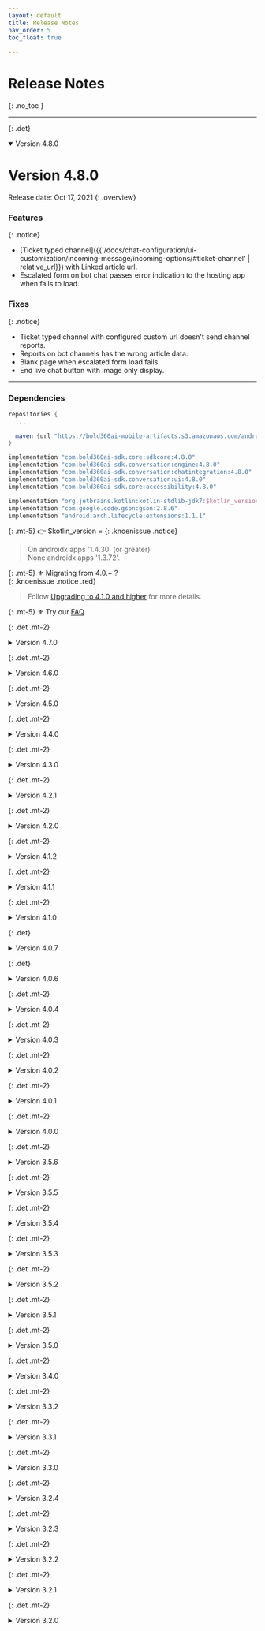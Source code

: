 ```yaml
---
layout: default
title: Release Notes
nav_order: 5
toc_float: true
  
---
```


# Release Notes
{: .no_toc }

---


{: .det}
<details open markdown="block">

<summary> Version 4.8.0 </summary>

# Version 4.8.0
Release date: Oct 17, 2021
{: .overview}

### Features
{: .notice}
- [Ticket typed channel]({{'/docs/chat-configuration/ui-customization/incoming-message/incoming-options/#ticket-channel' | relative_url}}) with Linked article url.
- Escalated form on bot chat passes error indication to the hosting app when fails to load. 

### Fixes
{: .notice}
- Ticket typed channel with configured custom url doesn't send channel reports.
- Reports on bot channels has the wrong article data.
- Blank page when escalated form load fails.
- End live chat button with image only display.


---

### Dependencies 

```gradle
repositories {
  ...

  maven {url "https://bold360ai-mobile-artifacts.s3.amazonaws.com/android/release/"}
}

implementation "com.bold360ai-sdk.core:sdkcore:4.8.0"
implementation "com.bold360ai-sdk.conversation:engine:4.8.0"
implementation "com.bold360ai-sdk.conversation:chatintegration:4.8.0"
implementation "com.bold360ai-sdk.conversation:ui:4.8.0"
implementation "com.bold360ai-sdk.core:accessibility:4.8.0"

implementation "org.jetbrains.kotlin:kotlin-stdlib-jdk7:$kotlin_version"
implementation "com.google.code.gson:gson:2.8.6"
implementation "android.arch.lifecycle:extensions:1.1.1"
```
{: .mt-5}
👉 $kotlin_version = 
{: .knoenissue .notice}
> On androidx apps '1.4.30' (or greater)   
> None androidx apps '1.3.72'.

{: .mt-5}
⚜️ Migrating from 4.0.+ ?  
{: .knoenissue .notice .red}  
> Follow [Upgrading to 4.1.0 and higher](../faq/migrating-to-410) for more details.   

{: .mt-5}
⚜️ Try our [FAQ](../faq/).


</details>


{: .det .mt-2}
<details close markdown="block">

<summary> Version 4.7.0 </summary>

# Version 4.7.0
Release date: Sep 12, 2021
{: .overview}

### Features
{: .notice}
- Custom font support addition to [article page configurations](https://genesys.github.io/bold360-mobile-docs-android/docs/chat-configuration/ui-customization/incoming-message/readmore-article/#-how-to-configure-font-style-to-article-body)
  {: .mb-2}

### Fixes
{: .notice}
- Memory usage optimisations, and leaks prevention.

### Deprecated
{: .knownissue}
- `ArticleUIConfig.BodyUIConfig.setFont(fontSize: Int?, fontColor: Int?, fontFamily: String = "", typefaceStyle: Int = Typeface.NORMAL)` was deprecated and replaced by: `ArticleUIConfig.BodyUIConfig.setFont(fontFamily: String = "", fontSize: Int? = null, fontColor: Int? = null, typefaceStyle: Int = Typeface.NORMAL)`.

### Breaking Changes
{: .breaking}
- `ArticleFragment.STYLE_TO_HANDLE_TABLES` is no longer available, use `ArticleUIConfig.TableCssStyle` instead.
- `Context.getTypeface` now receives a `filePath`, which should indicate the path to the font file under `assets` directory.
previously path was forced to be under `assets/fonts`.   
Usage: `context.getTypeface("fonts/great_vibes.otf")` 

---

### Dependencies 

```gradle
repositories {
  maven {url "https://bold360ai-mobile-artifacts.s3.amazonaws.com/android/release/"}
}

implementation "com.bold360ai-sdk.core:sdkcore:4.7.0"
implementation "com.bold360ai-sdk.conversation:engine:4.7.0"
implementation "com.bold360ai-sdk.conversation:chatintegration:4.7.0"
implementation "com.bold360ai-sdk.conversation:ui:4.7.0"
implementation "com.bold360ai-sdk.core:accessibility:4.7.0"

implementation "org.jetbrains.kotlin:kotlin-stdlib-jdk7:$kotlin_version"
implementation "com.google.code.gson:gson:2.8.6"
implementation "android.arch.lifecycle:extensions:1.1.1"
```
{: .mt-5}
👉 $kotlin_version = 
{: .knoenissue .notice}
> On androidx apps '1.4.30' (or greater)   
> None androidx apps '1.3.72'.

{: .mt-5}
⚜️ Migrating from 4.0.+ ?  
{: .knoenissue .notice .red}  
> Follow [Upgrading to 4.1.0 and higher](../faq/migrating-to-410) for more details.   

{: .mt-5}
⚜️ Try our [FAQ](../faq/).


</details>


{: .det .mt-2}
<details close markdown="block">

<summary> Version 4.6.0 </summary>

# Version 4.6.0
Release date: Aug 04, 2021
{: .overview}

### Features
{: .notice}

- Article Page configurations
  {: .mb-2}
  - Adding close button and article body padding setting.

### Fixes
{: .notice}
- Context conditioned channels were not displayed.
- Upload element link on live chat was not clickable.
- Article page title on none article long content displayed the wrong title.

### Changes
{: .knownissue}
- ArticleUIConfig.verticalMargin was deprecated. ArticleUIConfig.contentPadding should be used instead.

---

### Dependencies 

```gradle
repositories {
  maven {url "https://bold360ai-mobile-artifacts.s3.amazonaws.com/android/release/"}
}

implementation "com.bold360ai-sdk.core:sdkcore:4.6.0"
implementation "com.bold360ai-sdk.conversation:engine:4.6.0"
implementation "com.bold360ai-sdk.conversation:chatintegration:4.6.0"
implementation "com.bold360ai-sdk.conversation:ui:4.6.0"
implementation "com.bold360ai-sdk.core:accessibility:4.6.0"

implementation "org.jetbrains.kotlin:kotlin-stdlib-jdk7:$kotlin_version"
implementation "com.google.code.gson:gson:2.8.6"
implementation "android.arch.lifecycle:extensions:1.1.1"
```
{: .mt-5}
👉 $kotlin_version = 
{: .knoenissue .notice}
> On androidx apps '1.4.30' (or greater)   
> None androidx apps '1.3.72'.

{: .mt-5}
👉 androidx users ONLY:  
{: .knoenissue .notice} 
> Make sure the constraintlayout version is at least of version 2.0.4.   
  If needed add the following import:
```gradle
implementation 'androidx.constraintlayout:constraintlayout:2.0.4'
```

{: .mt-5}
⚜️ Migrating from 4.0.+ ?  
{: .knoenissue .notice .red}  
> Follow [Upgrading to 4.1.0 and higher](../faq/migrating-to-410) for more details.   


</details>

{: .det .mt-2}
<details close markdown="block">

<summary> Version 4.5.0 </summary>

# Version 4.5.0
Release date: Jul 07, 2021
{: .overview}

### Features
{: .notice}

- [Chat elements interception]({{'/docs/chat-configuration/tracking-events/events-and-notifications/#intercepting-chat-elements-since-450' | relative_url}}):   
Hosting Apps can now listen to every element that is about to be injected to the chat by the SDK and can intercept that injection. Intercepting an element also **rejects** the entire functionality that may have followed the element injection.
By listening on this event method, hosting apps can also activate any accessibility service API they need to.

- [Accessibility support]({{'/docs/faq/accessibility' | relative_url}}):
  {: .mb-2}
  - Clickable url links on messages.
  - [Url links announcements]({{'/docs/faq/chat-links#listening-to-url-links-selection' |relative_url }}), available for app implementation. 
{: .mb-4}

- Article Page configurations
  {: .mb-2}
  - Font style configurations addition.



### Breaking Changes
{: .breaking}
- **RoundedImageView** library is no longer accessible via the SDK.
Hosting apps that needs this library, should import it on app side.
```gradle 
implementation "com.makeramen:roundedimageview:2.3.0"
```
- `Article` class import change:   
Use `import com.nanorep.convesationui.structure.elements.Article`   
Instead of `import com.nanorep.convesationui.views.autocomplete.Article`


### Changes
{: .knownissue}
- **Relevant only in case the hosting app has a ChatHandler implementation:**   
Changes on `ChatElementHandler.injectElement(statement: ChatStatement)` and `ChatElementHandler.injectElement(element: ChatElement)`. nullable second parameter was added on both and their return value is of type `ChatElement?` to indicate if injection was done. 


---

### Dependencies 

```gradle
repositories {
  maven {url "https://bold360ai-mobile-artifacts.s3.amazonaws.com/android/release/"}
}

implementation "com.bold360ai-sdk.core:sdkcore:4.5.0"
implementation "com.bold360ai-sdk.conversation:engine:4.5.0"
implementation "com.bold360ai-sdk.conversation:chatintegration:4.5.0"
implementation "com.bold360ai-sdk.conversation:ui:4.5.0"
implementation "com.bold360ai-sdk.core:accessibility:4.5.0"

implementation "org.jetbrains.kotlin:kotlin-stdlib-jdk7:$kotlin_version"
implementation "com.google.code.gson:gson:2.8.6"
implementation "android.arch.lifecycle:extensions:1.1.1"
```
{: .mt-5}
👉 $kotlin_version = 
{: .knoenissue .notice}
> On androidx apps '1.4.30' (or greater)   
> None androidx apps '1.3.72'.

{: .mt-5}
👉 androidx users ONLY:  
{: .knoenissue .notice} 
> Make sure the constraintlayout version is at least of version 2.0.4.   
  If needed add the following import:
```gradle
implementation 'androidx.constraintlayout:constraintlayout:2.0.4'
```

{: .mt-5}
⚜️ Migrating from 4.0.+ ?  
{: .knoenissue .notice .red}  
> Follow [Upgrading to 4.1.0 and higher](../faq/migrating-to-410) for more details.   

</details>

{: .det .mt-2}
<details close markdown="block">

<summary> Version 4.4.0 </summary>

# Version 4.4.0
Release date: Jun 02, 2021
{: .overview}

### Features
{: .notice}
- [Accessibility support]({{'/docs/faq/accessibility' | relative_url}}):
  - Agent `Typing indication` - accessibility read of configured text when tapped. 
  - Unlabeled button - accessibility announcment and focus lose handling, on chat screen.
  - Unlabeled button - accessibility announcment handling on chat forms.
  - Chat messages tap - tapped message is read by accessibility service.
  - Adding support on live chatbar
  - Adding partial support on readmore indication and article fragment. 
  - Adding support on Instant feedback UI.
  - Adding partial support on email transcript form.
  - Adding support on chat scroll button
{: .mb-4}

- Article Page configurations
  - Adding UI configuration properties to enable changing the article font style and colors.

---

### Dependencies 

```gradle
repositories {
  maven {url "https://bold360ai-mobile-artifacts.s3.amazonaws.com/android/release/"}
}

implementation "com.bold360ai-sdk.core:sdkcore:4.4.0"
implementation "com.bold360ai-sdk.conversation:engine:4.4.0"
implementation "com.bold360ai-sdk.conversation:chatintegration:4.4.0"
implementation "com.bold360ai-sdk.conversation:ui:4.4.0"
implementation "com.bold360ai-sdk.core:accessibility:4.4.0"

implementation "org.jetbrains.kotlin:kotlin-stdlib-jdk7:$kotlin_version"
implementation "com.google.code.gson:gson:2.8.6"
implementation "android.arch.lifecycle:extensions:1.1.1"
```
{: .mt-5}
👉 $kotlin_version = 
{: .knoenissue .notice}
> On androidx apps '1.4.30' (or greater)   
> None androidx apps '1.3.72'.

{: .mt-5}
👉 androidx users ONLY:  
{: .knoenissue .notice} 
> Make sure the constraintlayout version is at least of version 2.0.4.   
  If needed add the following import:
```gradle
implementation 'androidx.constraintlayout:constraintlayout:2.0.4'
```

{: .mt-5}
⚜️ Migrating from 4.0.+ ?  
{: .knoenissue .notice .red}  
> Follow [Upgrading to 4.1.0 and higher](../faq/migrating-to-410) for more details.   

</details>

{: .det .mt-2}
<details close markdown="block">

<summary> Version 4.3.0 </summary>

# Version 4.3.0
Release date: May 12, 2021
{: .overview}

### Features
{: .notice}
- Close button addion to the full screen article display
- Request timeout can be configured via `ConversationSettings.requestTimeout(TIMEOUT_ML)`

### Fixes 
{: .notice}
- On full screen article display, the title appears **as configured** on the KB.
- Embeded video on full article display is visible and active.

### Changes
{: .notice}
- SDK migration from Kotlin synthetics to Jetpack view binding 


### Breaking Changes
{: .breaking}
- Standalone Autocomplete: the result data of `getArticle` activation after suggestion selection, changed to `Article`.  

---

### Dependencies 

```gradle
repositories {
  maven {url "https://bold360ai-mobile-artifacts.s3.amazonaws.com/android/release/"}
}

implementation "com.bold360ai-sdk.core:sdkcore:4.3.0"
implementation "com.bold360ai-sdk.conversation:engine:4.3.0"
implementation "com.bold360ai-sdk.conversation:chatintegration:4.3.0"
implementation "com.bold360ai-sdk.conversation:ui:4.3.0"
implementation "com.bold360ai-sdk.core:accessibility:4.3.0"

implementation "org.jetbrains.kotlin:kotlin-stdlib-jdk7:$kotlin_version"
implementation "com.google.code.gson:gson:2.8.6"
implementation "android.arch.lifecycle:extensions:1.1.1"
```
{: .mt-5}
👉 $kotlin_version = 
{: .knoenissue .notice}
> On androidx apps '1.4.30' (or greater)   
> None androidx apps '1.3.72'.

{: .mt-5}
👉 androidx users ONLY:  
{: .knoenissue .notice} 
> Make sure the constraintlayout version is at least of version 2.0.4.   
  If needed add the following import:
```gradle
implementation 'androidx.constraintlayout:constraintlayout:2.0.4'
```

{: .mt-5}
⚜️ Migrating from 4.0.+ ?  
{: .knoenissue .notice .red}  
> Follow [Upgrading to 4.1.0 and higher](../faq/migrating-to-410) for more details.   

</details>

{: .det .mt-2}
<details close markdown="block">

<summary> Version 4.2.1 </summary>

# Version 4.2.1
Release date: April 07, 2021
{: .overview}


### Fixes 
- Fixed crash on autocomplete suggestions, with malformed response.

---

### Dependencies 

```gradle
repositories {
  maven { url 'https://dl.bintray.com/bold360ai-sdk/core/'}
  maven { url 'https://dl.bintray.com/bold360ai-sdk/conversation/'}
}

implementation "com.bold360ai-sdk.core:sdkcore:4.2.1"
implementation "com.bold360ai-sdk.conversation:engine:4.2.1"
implementation "com.bold360ai-sdk.conversation:chatintegration:4.2.1"
implementation "com.bold360ai-sdk.conversation:ui:4.2.1"
implementation "com.bold360ai-sdk.core:accessibility:4.2.1"

implementation "org.jetbrains.kotlin:kotlin-stdlib-jdk7:$kotlin_version"
implementation "com.google.code.gson:gson:2.8.6"
implementation "android.arch.lifecycle:extensions:1.1.1"
```

{: .mt-5}
👉 $kotlin_version = 
{: .knoenissue .notice}
> On androidx apps '1.4.30' (or greater)   
> None androidx apps '1.3.72'.

{: .mt-5}
👉 androidx users ONLY:  
{: .knoenissue .notice} 
> Make sure the constraintlayout version is at least of version 2.0.4.   
  If needed add the following import:
```gradle
implementation 'androidx.constraintlayout:constraintlayout:2.0.4'
```

{: .mt-5}
⚜️ Migrating from 4.0.+ ?  
{: .knoenissue .notice .red}  
> Follow [Upgrading to 4.1.0 and higher](../faq/migrating-to-410) for more details.   

</details>

{: .det .mt-2}
<details close markdown="block">

<summary> Version 4.2.0 </summary>

# Version 4.2.0
Release date: February 03, 2021
{: .overview}

### Features
- #### Live chat Auto Messages support
  Configured auto messages support on live chats. 
  Configured auto messages will be displayed to users while they are waiting for agent acceptance.

- #### Language change on live chats prechat form
  Supports dynamic chat language changes while the pre-chat form is displayed.

- #### Live chat transcript delivery initiation by user
  User can request delivery of chat transcript and provide an email address during chat.

- #### Live chat cancelation support while user waits in queue
  Add a chat cancellation option on the queue position UI component.

- #### Clickable images support on chatbot Carousel response.
 
--- 

Android 11 compatability: 
{: .knownissue}
- #### _Voice support_
Starting with Android 11, the App need to define the services and installed apps it uses. Voice support is among those services. `Voice` support in chat will be available by the SDK, once the following configurations will be implemented by the hosting App.    
<a href="{{site.baseurl}}/docs/faq/android-11-voice">Voice support on Android 11</a>

---

Breaking changes and Deprecations:
{: .breaking}   

  - ##### _FormResults_
    Thr `data` property returns a `submitMsg`, if available, instead of `formType`, which now has a separate property. 

  - ##### _UploadsModels renamed to ResultsModels_
    Effects apps written in java.

  - #### _Deprecation of voice recognition silent timeout configuration_ 
    Starting from version 4.4.0, we will not enable the configuration of the silence timeout period for voice recognition support, in order to refrain from unexpected behavior when using this feature.   
    This refers to the VoiceSettings property: `com.nanorep.nanoengine.model.configuration.VoiceSettings.endSpeechSilenceTimeout`   
    Therefore, from Android Harmony SDK 4.4.0, the default value provided by Android will be used.   
    <span style="font-size:13px"> For more information refer to: <a href="https://developer.android.com/reference/android/speech/RecognizerIntent#EXTRA_SPEECH_INPUT_COMPLETE_SILENCE_LENGTH_MILLIS">RecognizerIntent</a></span>

---

### Fixes 
- Fixed customized statusbar malformed icons and text display.
- Addition of Content description to the Send button for accessibility support.

---

### Dependencies 

```gradle
repositories {
  maven { url 'https://dl.bintray.com/bold360ai-sdk/core/'}
  maven { url 'https://dl.bintray.com/bold360ai-sdk/conversation/'}
}

implementation "com.bold360ai-sdk.core:sdkcore:4.2.0"
implementation "com.bold360ai-sdk.conversation:engine:4.2.0"
implementation "com.bold360ai-sdk.conversation:chatintegration:4.2.0"
implementation "com.bold360ai-sdk.conversation:ui:4.2.0"
implementation "com.bold360ai-sdk.core:accessibility:4.2.0"

implementation "org.jetbrains.kotlin:kotlin-stdlib-jdk7:1.3.72"
implementation "com.google.code.gson:gson:2.8.6"
implementation "android.arch.lifecycle:extensions:1.1.1"
```

{: .mt-5}
⚜️ Migrating from 4.0.+ ?  
{: .knoenissue .notice .red}  
> Follow [Upgrading to 4.1.0 and higher](../faq/migrating-to-410) for more details.   

</details>

{: .det .mt-2}
<details close markdown="block">

<summary> Version 4.1.2 </summary>

# Version 4.1.2
Release date: November 05, 2020
{: .overview}

### Fixes 
- Removing value display from live chat forms, selection fields.

---

```gradle
implementation "com.bold360ai-sdk.core:sdkcore:4.1.1"
implementation "com.bold360ai-sdk.conversation:engine:4.1.1"
implementation "com.bold360ai-sdk.conversation:chatintegration:4.1.1"
implementation "com.bold360ai-sdk.conversation:ui:4.1.2"
implementation "com.bold360ai-sdk.core:accessibility:4.1.0"

implementation "org.jetbrains.kotlin:kotlin-stdlib-jdk7:1.3.72"
implementation "com.google.code.gson:gson:2.8.6"
implementation "android.arch.lifecycle:extensions:1.1.1"
```

{: .mt-5}
⚜️ Migrating from 4.0.+ ?  
{: .knoenissue .notice .red}  
> Follow [Upgrading to 4.1.0 and higher](../faq/migrating-to-410) for more details.   

</details>

{: .det .mt-2}
<details close markdown="block">

<summary> Version 4.1.1 </summary>

# Version 4.1.1
Release date: October 01, 2020
{: .overview}

### Features
- #### Validated live chat support
  The SDK now provides the way to pass a secured encrypted data string, using the BoldAccount, for creating a secured validated live chat with agent.

- #### Addition of chat form related resources
  In order to enable more flexibility of overriding the chat forms look, we've added the following:
  - The ability to override the padding size and the margin between, of the chat form fields. `R.dimen.form_field_padding` and `R.dimen.form_fields_gap`
  - A separate resource color for the rating views background, `R.color.form_rating_field_background`
  - A style resource for the form fields hint appearance, `@style/FormHintTextAppearance`

### Fixes 
- Disabling the chat input field, once all active chats were ended. User can't continue typing messages.
- Fix for chat form fields background override by resource.
- Fix for form fields hint color override by resource.

---

```gradle
implementation "com.bold360ai-sdk.core:sdkcore:4.1.1"
implementation "com.bold360ai-sdk.conversation:engine:4.1.1"
implementation "com.bold360ai-sdk.conversation:chatintegration:4.1.1"
implementation "com.bold360ai-sdk.conversation:ui:4.1.1"
implementation "com.bold360ai-sdk.core:accessibility:4.1.0"

implementation "org.jetbrains.kotlin:kotlin-stdlib-jdk7:1.3.72"
implementation "com.google.code.gson:gson:2.8.6"
implementation "android.arch.lifecycle:extensions:1.1.1"
```

{: .mt-5}
⚜️ Migrating from 4.0.+ ?  
{: .knoenissue .notice .red}  
> Follow [Upgrading to 4.1.0 and higher](../faq/migrating-to-410) for more details.   

</details>

{: .det .mt-2}
<details close markdown="block">

<summary> Version 4.1.0 </summary>

# Version 4.1.0
Release date: September 16, 2020
{: .overview}

### Features
- #### Chat elements
  - **Chat elements are uniquely identified by a String typed Id property**, instead of their timestamp. timestamp of chat elements is no longer unique.
  - StorableChatElement was updated accordingly and the method `getId()` was added.
  - ChatElementListener: Addition of onUpdate and onRemove methods.
  - All chat types are supports the Id property usage for identifying and adding messages to the chat. 
  - Chat elements structure was changed, so serialization and deserialization of elements was updated.    
  Backward support of old elements deserialization was integrated in order to prevent current stored chats from being lost. (As long as the `storageKey` will be provided on the storage fetched elements)
  - In case of previous stored chats, a migration tool is provided on this version, to convert old scheme elements to the new ones.   
    > Follow [migrating your chat](./How-to-migrate-to-4.1.0.md) for more details.
 
 - #### Input field
  Scrolling support addition enables content of more than 6 lines.

 ---

Breaking changes and Deprecations:
{: .breaking}   

  - ##### _ChatElement_
    - relocated to package: `com.nanorep.convesationui.structure.elements`**

  - ##### _StorableChatElement_
    - Interface is now located on package: **`com.nanorep.convesationui.structure.elements`**
    - getId() method was added. Returns a unique String identification of the element.
    - The deprecated method `getStorableContent():String` was removed

  - ##### _ChatElementListener_
    <u>Deprecated methods:</u>
    - `onRemove(timestampId: Long)` 
    - `onUpdate(timestampId: Long, item: StorableChatElement)`    

    <u>Replacement methods:</u>
    - `onRemove(id: String)` 
    - `onUpdate(id: String, item: StorableChatElement)`
    
  - ##### _AgentType_
    - Enum was deprecated.
    - Deprecated `agentType` property was removed from chat element classes.
    
  - ##### _ClearBoldChatSession.Builder_
    - Constructor doesn't receive a context as parameter. The context should be provided on `build` method.

---

### Fixes

- Connectivity receiver leak errors
- Fix of the crash that happened if malformed Bold API key was provided. Now it fails with an error.
- Fix of the crash that was experienced when rotating the device while a chat form was presented.
- Fix of crash when changing the device language, mid chat. 
- Fix of carousel readout crash.
- Chat forms: Replacing hard-coded color and dimension values with resources, to enable override and night mode configured replacements by the hosting App
- Fix of the issue that if the pre-chat form was canceled, due to activity finish state, the cancellation callback was not triggered, and the chat was not canceled properly.
- Fixed the issue that if multiple messages were sent in a fast time frame some messages were not visible in the chat, although they were stored in history and sent properly to the agent.

---

```gradle
implementation "com.bold360ai-sdk.core:sdkcore:4.1.0"
implementation "com.bold360ai-sdk.conversation:engine:4.1.0"
implementation "com.bold360ai-sdk.conversation:chatintegration:4.1.0"
implementation "com.bold360ai-sdk.conversation:ui:4.1.0"
implementation "com.bold360ai-sdk.core:accessibility:4.1.0"

implementation "org.jetbrains.kotlin:kotlin-stdlib-jdk7:1.3.72"
implementation "com.google.code.gson:gson:2.8.6"
implementation "android.arch.lifecycle:extensions:1.1.1"
```
</details>

{: .det}
<details close markdown="block">

<summary> Version 4.0.7 </summary>

# Version 4.0.7
Release date: Sep 1, 2021
{: .overview}

### Fixes 
{: .notice}
- Messages are being trancated.   
Only `ui` repo was changed on this version. be sure to take the fixed version.

implementation "com.bold360ai-sdk.conversation:ui:4.0.7"
{: .red}

---

```gradle
repositories {
  maven {url "https://bold360ai-mobile-artifacts.s3.amazonaws.com/android/release/"}
}

implementation "com.bold360ai-sdk.core:sdkcore:4.0.6"
implementation "com.bold360ai-sdk.conversation:engine:4.0.6"
implementation "com.bold360ai-sdk.conversation:chatintegration:4.0.6"
implementation "com.bold360ai-sdk.conversation:ui:4.0.7"
implementation "com.bold360ai-sdk.core:accessibility:4.0.6"

implementation "org.jetbrains.kotlin:kotlin-stdlib-jdk7:1.3.72"
implementation "com.google.code.gson:gson:2.8.6"
implementation "android.arch.lifecycle:extensions:1.1.1"
```

{: .mt-5}
👉 $kotlin_version = 
{: .knoenissue .notice}
> On androidx apps '1.4.30' (or greater)   
> None androidx apps '1.3.72'.

{: .mt-5}
👉 androidx users ONLY:  
{: .knoenissue .notice} 
> Make sure the constraintlayout version is at least of version 2.0.4.   
  If needed add the following import:
```gradle
implementation 'androidx.constraintlayout:constraintlayout:2.0.4'
```

</details>


{: .det}
<details close markdown="block">

<summary> Version 4.0.6 </summary>

# Version 4.0.6
Release date: Aug 11, 2021
{: .overview}

### Fixes 
{: .notice}
- Default request timeout changed to 30sec.

---

```gradle
repositories {
  maven {url "https://bold360ai-mobile-artifacts.s3.amazonaws.com/android/release/"}
}

implementation "com.bold360ai-sdk.core:sdkcore:4.0.6"
implementation "com.bold360ai-sdk.conversation:engine:4.0.6"
implementation "com.bold360ai-sdk.conversation:chatintegration:4.0.6"
implementation "com.bold360ai-sdk.conversation:ui:4.0.6"
implementation "com.bold360ai-sdk.core:accessibility:4.0.6"

implementation "org.jetbrains.kotlin:kotlin-stdlib-jdk7:1.3.72"
implementation "com.google.code.gson:gson:2.8.6"
implementation "android.arch.lifecycle:extensions:1.1.1"
```

{: .mt-5}
👉 $kotlin_version = 
{: .knoenissue .notice}
> On androidx apps '1.4.30' (or greater)   
> None androidx apps '1.3.72'.

{: .mt-5}
👉 androidx users ONLY:  
{: .knoenissue .notice} 
> Make sure the constraintlayout version is at least of version 2.0.4.   
  If needed add the following import:
```gradle
implementation 'androidx.constraintlayout:constraintlayout:2.0.4'
```

</details>


{: .det .mt-2}
<details close markdown="block">

<summary> Version 4.0.4 </summary>

# Version 4.0.4
Release date: October 01, 2020
{: .overview}

### Fixes
- Numerical strings with length longer than 3 digits are no longer being obfuscated by SDK.

---

```gradle
implementation "com.bold360ai-sdk.core:sdkcore:4.0.3"
implementation "com.bold360ai-sdk.conversation:engine:4.0.4"
implementation "com.bold360ai-sdk.conversation:chatintegration:4.0.1"
implementation "com.bold360ai-sdk.conversation:ui:4.0.3"
implementation "com.bold360ai-sdk.core:accessibility:4.0.1"

implementation "org.jetbrains.kotlin:kotlin-stdlib-jdk7:1.3.72"
implementation "com.google.code.gson:gson:2.8.6"
implementation "android.arch.lifecycle:extensions:1.1.1"
```
</details>

{: .det .mt-2}
<details close markdown="block">

<summary> Version 4.0.3 </summary>

# Version 4.0.3
Release date: August 19, 2020
{: .overview}

### Features
- Hands-free experience is now added to the voice-to-voice mode. When the option is turned on, the microphone is automatically enabled once the answer read out is done.

### Fixes
- Fixed an issue that caused reading out persistent options twice in voice-to-voice mode.
- When customizing the chat look and feel, multiple `SendUIConfig` instances were reachable from the `ChatUIProvider`. We simplified it to have a single one that is reachable under `ChatUIProvider.chatInputUIProvider.sendCmpUIProvider.uiConfig`.   

  > Usage of ‘ChatAutocompleteUIConfig.sendUIConfig’ was deprecated.
  
### ChatController API
- `ChatLoadedListener` can be provided also after ChatController creation, for following chat start/restore operations.

Known issue: 
{: .knownissue}
Ticket typed channel is not supported on devices with API level lower than 19  

---

```gradle
implementation "com.bold360ai-sdk.core:sdkcore:4.0.3"
implementation "com.bold360ai-sdk.conversation:engine:4.0.3"
implementation "com.bold360ai-sdk.conversation:chatintegration:4.0.1"
implementation "com.bold360ai-sdk.conversation:ui:4.0.3"
implementation "com.bold360ai-sdk.core:accessibility:4.0.1"

implementation "org.jetbrains.kotlin:kotlin-stdlib-jdk7:1.3.72"
implementation "com.google.code.gson:gson:2.8.6"
implementation "android.arch.lifecycle:extensions:1.1.1"
```
</details>

{: .det .mt-2}
<details close markdown="block">

<summary> Version 4.0.2 </summary>

# Version 4.0.2
Release date: August 02, 2020
{: .overview}

Fixed on this version:

- **Voice to voice:** response readout is activated on voice recorded requests only.

- **Full article display**: Displayed content and title matches opened article, also on postback responses.

- Prevent images and video images from being cut, on wide devices resolutions.

Deprecations:
{: .breaking}
- InputViewListener - typingStarted, typingEnded were replaced with inputStarted, inputEnded.
- ChatInputData - onSendInput was replaced with onSend


Known issue: 
{: .knownissue}
- Duplicate configuration options are available for Send component, but only one is currently effective, and should be used.   
  **`ChatUIProvider.chatInputUIProvider.uiConfig.sendUIConfig`**

---

```gradle
implementation "com.bold360ai-sdk.core:sdkcore:4.0.2"
implementation "com.bold360ai-sdk.conversation:engine:4.0.2"
implementation "com.bold360ai-sdk.conversation:chatintegration:4.0.1"
implementation "com.bold360ai-sdk.conversation:ui:4.0.2"
implementation "com.bold360ai-sdk.core:accessibility:4.0.1"

implementation "org.jetbrains.kotlin:kotlin-stdlib-jdk7:1.3.72"
implementation "com.google.code.gson:gson:2.8.6"
implementation "android.arch.lifecycle:extensions:1.1.1"
```
</details>

{: .det .mt-2}
<details close markdown="block">

<summary> Version 4.0.1 </summary>

# Version 4.0.1
Release date: July 19, 2020
{: .overview}

In this version:

### Bot related
- **UserId management** - The SDK generates a userId via BE API, on Bot chat creation,   if one was not provided by the embedding App.   
  In order to identify chats sessions as belong to the same user in the reporting, the same userId should be used. Newly generated userId is available to the embedding App, via `AccountInfoProvider.update` implementation. 

- **Multi answer design** - Bot responses which contains multiple answers of kind `inlineChoice`, are displayed as persistent options. Meaning the options are not disappears when one is selected.

Breaking Changes
{: .breaking}
- The Embedding App is responsible to **save the userId**, once created, and **provide it on `BotAccount.userId`** for successive chats creation of the same account. 


### Fixes
- Improve SDK allocated resources release.
- Fix active links on bot responses, while escalated live chat is in progress.

---

```gradle
implementation "com.bold360ai-sdk.core:sdkcore:4.0.1"
implementation "com.bold360ai-sdk.conversation:engine:4.0.1"
implementation "com.bold360ai-sdk.conversation:chatintegration:4.0.1"
implementation "com.bold360ai-sdk.conversation:ui:4.0.1"
implementation "com.bold360ai-sdk.core:accessibility:4.0.1"

implementation "org.jetbrains.kotlin:kotlin-stdlib-jdk7:1.3.72"
implementation "com.google.code.gson:gson:2.8.6"
implementation "android.arch.lifecycle:extensions:1.1.1"
```
</details>

{: .det .mt-2}
<details close markdown="block">

<summary> Version 4.0.0 </summary>

# Version 4.0.0
Release date: June 28, 2020
{: .overview}

In this version:

### Voice to voice
- An extension feature to the speech recognition, Text to speech, responses to recorded requests can be read to the user.
- Configurable TTS engine
- Embedding app can alternate the text before it is read to the user.
- Voice support level is configurable on ConversationSettings

### Messaging chat
> If you are interested of the Messaging capabilities of the Mobile SDK please reach out to your Customer Success Manager

### TLSv1.2 protocol support
- SDK supports TLSv1.2 secured connections on lower API level devices (< 21)

---

#### Improvements
- ChatController
  - ChatController can now be used to create multiple chats, no need to re-instantiate.
  - Chats end is generated by one of the chatting parties: user, live-agent, or by the embedding app. Chats are no longer being closed automatically.
  - New APIs and properties:</u>
    - `onChatInterruption` - notify the SDK when something was activated on the device that may interrupt the regular chat flow, like incoming/outgoing calls.   
    - `destruct` - The ChatController instance will clear all its resources and active chats.
    - `wasDestructed` - Indicates if ChatController was destructed and can no longer be used.
    - `terminateChat` - Ends **all** current open chats.
    - `endChat` - Ends only active open chat.
    - `startChat` - start a new chat with account, with the same ChatController instance.   
    - `restoreChat` - Continue open chat even if the chat UI was removed. Also can be used when the chat fragment is restored by the app, and to start new chats.
    - `HandoverHandler` - Handover handler can be set to the ChatController instance at any time.

#### Fixes
- Bot - articles parsing.
- Bot - Welcome message request doesn't increases the engagements and interactions counters.

---

Breaking changes and Deprecations
{: .breaking}

Breaking Changes 
{: .strong-sub-title}  
- <u>Handover</u> - Chat elements related events are not passed automatically to the `ChatElementListener` implementations. Best practice: extend the abstract HandoverHandler class and use its base class injection methods.
- SDK doesn't ends chats automatically anymore. Chat can be ended by user, live agent or the embedding App. ChatController destruction doesn't ends the chats, only releases their resources. [see ChatController new APIs](#improvements)
- ErrorCodes definition was relocated to package "com.integration.core.annotations"
- `DrawablePosition` was removed, since it was a duplicate of `CompoundDrawableLocation`

Deprecations
{: .strong-sub-title}
>All deprecations replacements and comments are available via javaDoc/KDOC (Android studio quick help)

- Configuring voice support on `ConversationSettings` and `ChatInpuData` replaced with VoiceSettings
- SessionInfo.update - overrides only properties with the same key (use override method for a complete replacement)
- Live session properties, such as, ChatId, Department, applicationId, replaced with the identical properties located on `com.integration.core.LiveSession` 
- Elements injection methods on ChatDelegate were deprecated. 
- `ChatInputData.textInputHint` replaced with `ChatInputData.inputHints`
- Constructor deprecation on ContentChatElement class hierarchy.
- `VisitorDataKeys` were deprecated and replaced with `SessionInfoKeys`
- `ChatbarCmpConfig` - _drawableLocation_  and _compoundDrawablesPadding_ were deprecated and replaced with _ChatbarCmpConfig.drawableConfig_, which include them both.

Known issues
{: .strong-sub-title}}
- Bot - Articles with iframe tag for **embedded videos**, should not contain empty properties, such as `allowfullscreen`. Every property should have a value set to it.

---

```gradle
implementation "com.bold360ai-sdk.core:sdkcore:4.0.0"
implementation "com.bold360ai-sdk.conversation:engine:4.0.0"
implementation "com.bold360ai-sdk.conversation:chatintegration:4.0.0"
implementation "com.bold360ai-sdk.conversation:ui:4.0.0"
implementation "com.bold360ai-sdk.core:accessibility:4.0.0"

implementation "org.jetbrains.kotlin:kotlin-stdlib-jdk7:1.3.72"
implementation "com.google.code.gson:gson:2.8.6"
implementation "android.arch.lifecycle:extensions:1.1.1"
```
</details>

{: .det .mt-2}
<details close markdown="block">

<summary> Version 3.5.6 </summary>

# Version 3.5.6
Release date: April 27, 2020
{: .overview}

In this version:

## Article full view Fixes
- Fix of the issue that the Article title was not presented in the full screen mode display of articles
- Fix of the issue that articles were truncated for the end users. If an html encoded character was present in an article, the text after the character was not presented.

### SDK imports

```gradle
implementation "com.bold360ai-sdk.core:sdkcore:3.5.5"
implementation "com.bold360ai-sdk.conversation:engine:3.5.6"
implementation "com.bold360ai-sdk.conversation:chatintegration:3.5.5"
implementation "com.bold360ai-sdk.conversation:ui:3.5.6"
implementation "com.bold360ai-sdk.core:accessibility:3.5.0"

implementation "org.jetbrains.kotlin:kotlin-stdlib-jdk7:1.3.61"
implementation "com.google.code.gson:gson:2.8.6"
implementation "android.arch.lifecycle:extensions:1.1.1"
```
</details>

{: .det .mt-2}
<details close markdown="block">

<summary> Version 3.5.5 </summary>

# Version 3.5.5
Release date: April 02, 2020
{: .overview}

In this version:

## General Fixes
- Fix of the issue that the placeholder, in the text input, changed when a chat was channeled to a live agent.


## Bold live chat Fixes

- Initial questions submitted through the pre-chat form, are visible to the end user, as the first, end user, sent message.
- Postchat form submission, returns with no errors.

---

```gradle
implementation "com.bold360ai-sdk.core:sdkcore:3.5.5"
implementation "com.bold360ai-sdk.conversation:engine:3.5.5"
implementation "com.bold360ai-sdk.conversation:chatintegration:3.5.5"
implementation "com.bold360ai-sdk.conversation:ui:3.5.5"
implementation "com.bold360ai-sdk.core:accessibility:3.5.0"

implementation "org.jetbrains.kotlin:kotlin-stdlib-jdk7:1.3.61"
implementation "com.google.code.gson:gson:2.8.6"
implementation "android.arch.lifecycle:extensions:1.1.1"
```
</details>

{: .det .mt-2}
<details close markdown="block">

<summary> Version 3.5.4 </summary>

# Version 3.5.4
Release date: March 11, 2020
{: .overview}

In this version:

## General Chat related
- Fix of the issue that HTML encoded special characters (like &nbsp;) are not displayed at all.
- User messages are sent as typed - Fix of the the issue that the <br/> tag was visible for the live agent when the end user added a line break in a message.
- Fix of the issue that if you had additional visual customization on system messages the message had double border


## Bot ai chat related

- Re-enabling the feedback gathering method that is presented with a small delay after showing the bot answer as a separate question from the bot.
- When presenting "High value + push chat" value messages, first the answer is presented than than automatic channeling is performed.
- Fix of the issue that article links did not open the linked article

---

```gradle
implementation "com.bold360ai-sdk.core:sdkcore:3.5.4"
implementation "com.bold360ai-sdk.conversation:engine:3.5.4"
implementation "com.bold360ai-sdk.conversation:chatintegration:3.5.3"
implementation "com.bold360ai-sdk.conversation:ui:3.5.4"
implementation "com.bold360ai-sdk.core:accessibility:3.5.0"

implementation "org.jetbrains.kotlin:kotlin-stdlib-jdk7:1.3.61"
implementation "com.google.code.gson:gson:2.8.6"
implementation "android.arch.lifecycle:extensions:1.1.1"
```
</details>

{: .det .mt-2}
<details close markdown="block">

<summary> Version 3.5.3 </summary>

# Version 3.5.3
Release date: February 03, 2019
{: .overview}

In this version:

## General Chat related
- Expose an interface to programmatically inject a user query in a conversational bot.
>Note: This feature was already available, docs have been updated

## Bot ai chat related
- Initialize Entities support

---

```gradle
implementation "com.bold360ai-sdk.core:sdkcore:3.5.2"
implementation "com.bold360ai-sdk.conversation:engine:3.5.3"
implementation "com.bold360ai-sdk.conversation:chatintegration:3.5.2"
implementation "com.bold360ai-sdk.conversation:ui:3.5.2"
implementation "com.bold360ai-sdk.core:accessibility:3.5.0"

implementation "org.jetbrains.kotlin:kotlin-stdlib-jdk7:1.3.60"
implementation "com.google.code.gson:gson:2.8.5"
implementation "android.arch.lifecycle:extensions:1.1.1"
```
</details>

{: .det .mt-2}
<details close markdown="block">

<summary> Version 3.5.2 </summary>
Release date: January 07, 2020
{: .overview}

# Version 3.5.2

In this version:

## Bold live chat related

- Support "High value + push chat" behavior:  
  Articles that are configured with "High value + push chat" option, are immediatelly escalate to the first `Chat` channel when recieved.

## Bot ai chat related

- Added analytics reports for `Voice` and `Autocomplete` user's interactions.

---

```gradle
implementation "com.bold360ai-sdk.core:sdkcore:3.5.2"
implementation "com.bold360ai-sdk.conversation:engine:3.5.2"
implementation "com.bold360ai-sdk.conversation:chatintegration:3.5.2"
implementation "com.bold360ai-sdk.conversation:ui:3.5.2"
implementation "com.bold360ai-sdk.core:accessibility:3.5.0"

implementation "org.jetbrains.kotlin:kotlin-stdlib-jdk7:1.3.60"
implementation "com.google.code.gson:gson:2.8.5"
implementation "android.arch.lifecycle:extensions:1.1.1"
```
</details>

{: .det .mt-2}
<details close markdown="block">

<summary> Version 3.5.1 </summary>

# Version 3.5.1
Release date: November 28, 2019
{: .overview}

In this version:

## Bold live chat related
- **Postchat form, SDKs implementation**
 
- **Fixes:**
  - Upload feature became disabled when upload icon configured as hidden.
    > Important: Upload image visibility configuration chage

## Bot ai chat related
- Channels icons as configured in bold360ai console
- Hint text for input field as configured in bold360ai console

---

Breaking Changes
{: .breaking}
- StatementScope.isLive is no longer a function, but a property.
- ErrorCodes relocated to package "com.integration.core.annotations"

---

```gradle
implementation "com.bold360ai-sdk.core:sdkcore:3.5.1"
implementation "com.bold360ai-sdk.core:accessibility:3.5.0"
implementation "com.bold360ai-sdk.conversation:engine:3.5.1"
implementation "com.bold360ai-sdk.conversation:chatintegration:3.5.1"
implementation "com.bold360ai-sdk.conversation:ui:3.5.1"

implementation "org.jetbrains.kotlin:kotlin-stdlib-jdk7:1.3.60"
implementation "com.google.code.gson:gson:2.8.5"
implementation "android.arch.lifecycle:extensions:1.1.1"
```
</details>

{: .det .mt-2}
<details close markdown="block">

<summary> Version 3.5.0 </summary>

# Version 3.5.0
Release date: October 24, 2019
{: .overview}

In this version:

- **SDK supports API 16+**   
 
  Known issue
  {: .knownissue}
  Ticket form is not loaded properly on devices with API < 19

- **Fixes:**
  - While on TalkBack mode, only items with action are described with "double tap to activate.." instruction.
  
  Known issue:
  {: .knownissue}
  While in `TalkBack` mode internal links are not being activated properly.
  
  - Improved Carousel items height calculation 

  - Improved parssing of span tag with style attribute

---

```gradle
implementation "com.bold360ai-sdk.core:sdkcore:3.5.0"
implementation "com.bold360ai-sdk.core:accessibility:3.5.0"
implementation "com.bold360ai-sdk.conversation:engine:3.5.0"
implementation "com.bold360ai-sdk.conversation:chatintegration:3.5.0"
implementation "com.bold360ai-sdk.conversation:ui:3.5.0"

implementation "org.jetbrains.kotlin:kotlin-stdlib-jdk7:1.3.50"
implementation "com.google.code.gson:gson:2.8.5"
implementation "android.arch.lifecycle:extensions:1.1.1"
```
</details>

{: .det .mt-2}
<details close markdown="block">

<summary> Version 3.4.0 </summary>

# Version 3.4.0
Release date: October 03, 2019
{: .overview}

In this version:

## General
- **Autocomplete support** -    
New input field component was introduced. This field supports autocomplete, which is currently available only on Bot chats.
  
- **AccountInfo improvements** -    

- **Improving chat restore support**

Breaking Changes and deprecations: 
{: .breaking}
- Input field configurations are now available via `ChatInputUIProvider`
- Account class hierarchy.
Account.info is now of type `SessionInfo`. (was ByteArray)   
Account details such as `chatId`, `visitorId`, `providerConfig`, etc are available via this object. 
- _Deprecated method `onAccountUpdate`_ in ChatEventListener   
  Account updates are received by AccountInfoProvider implementation.


## Bot related
- **Persistent options, incoming element UI customization**   
`PersistentOptionsUIProvider` supports customization of wrapping bubble element.

- **Fixes** - 
  - fixes related to feedback and readmore articles
  - fix for ticket typed channel activation
  - some UI fixes

Deprecations
{: .breaking}  
- _Deprecated - Conversation class_
BotAccount uses `SessionInfo` instead (id, holds the last conversationId)
-	_Deprecated method `updateAccountInfo`_ in `AccountInfoProvider`   
Use `update` method instead.
-	_Deprecated property `lastConversation`_ in BotAccount
Use `info` member instead


## Bold related
- **Department availability and Departments list**, requests support.   
Via `ChatAvailability` 

- **ChatId exposure** -    
chatId is available once a live chat is created and account is updated, via 
`BoldAccount.info` member.

- **Bot chat transcript to live agent** -    
Once a Bot chat is escalated to a live Bold chat, the bot chat content is passed to the live agent.

- **Fixes** - 
  - double event raising on upload press

Breaking changes and Deprecations
{: .breaking}
- _Live chatbar customization_
  - was ChatBarComponent.ChatBarViewProvider now ChatbarCmpAdapter
  - Configuration for End component is handled by `configEndCmp` (was `updateUI)
  - Configuration for agent details component is handled by `configAgentCmp` (was `updateUI)
  
- _Deprecated - VisitorInfo class_
BoldAccount uses `SessionInfo` instead (id, holds the visitorId)

---

```gradle
implementation "com.bold360ai-sdk.core:sdkcore:3.4.0"
implementation "com.bold360ai-sdk.core:accessibility:3.4.0"
implementation "com.bold360ai-sdk.conversation:engine:3.4.0"
implementation "com.bold360ai-sdk.conversation:chatintegration:3.4.0"
implementation "com.bold360ai-sdk.conversation:ui:3.4.0"

implementation "org.jetbrains.kotlin:kotlin-stdlib-jdk7:1.3.31"
implementation "com.google.code.gson:gson:2.8.5"
implementation "android.arch.lifecycle:extensions:1.1.1"
```
</details>

{: .det .mt-2}
<details close markdown="block">

<summary> Version 3.3.2 </summary>

# Version 3.3.2
Release date: September 08, 2019
{: .overview}

In this version:

## Bot Chat related
- Fixed an issue with ticket channel activation.
- Reopen `customize` method in `ChatUIProvider`.

### Bold Chat related
- Fixed an issue that caused the agent’s details to change in the chatbar as the customer was typing.

---

```gradle
implementation "com.bold360ai-sdk.core:sdkcore:3.3.1"
implementation "com.bold360ai-sdk.core:accessibility:3.3.1"
implementation "com.bold360ai-sdk.conversation:engine:3.3.2"
implementation "com.bold360ai-sdk.conversation:chatintegration:3.3.2"
implementation "com.bold360ai-sdk.conversation:ui:3.3.2"

implementation "org.jetbrains.kotlin:kotlin-stdlib-jdk7:1.3.31"
implementation "com.google.code.gson:gson:2.8.5"
implementation "android.arch.lifecycle:extensions:1.1.1"
```
</details>

{: .det .mt-2}
<details close markdown="block">

<summary> Version 3.3.1 </summary>

# Version 3.3.1
Release date: August 26, 2019
{: .overview}

In this version:

### Bot Chat related
- Fix for url channel activation.
- Fix for empty bubble content.

Known issue: 
{: .knownissue}
Ticket typed channels not working

---

```gradle
implementation "com.bold360ai-sdk.core:sdkcore:3.3.1"
implementation "com.bold360ai-sdk.conversation:engine:3.3.1"
implementation "com.bold360ai-sdk.conversation:chatintegration:3.3.1"
implementation "com.bold360ai-sdk.conversation:ui:3.3.1"
implementation "com.bold360ai-sdk.core:accessibility:3.3.1"

implementation "org.jetbrains.kotlin:kotlin-stdlib-jdk7:1.3.31"
implementation "com.google.code.gson:gson:2.8.5"
implementation "android.arch.lifecycle:extensions:1.1.1"
```
</details>

{: .det .mt-2}
<details close markdown="block">

<summary> Version 3.3.0 </summary>

# Version 3.3.0
Release date: August 08, 2019
{: .overview}

In this version:

### Bot Chat related
- Welcome message customization support by integrating app.
- Autocomplete standalone component

Breaking Changes
{: .breaking}
- BotAccount location: import com.nanorep.nanoengine.bot.BotAccount


### Bold Live Chat related:
- Live chatbar: Agent name and avatar display
- Chat availability check support.
- Live chat language customization by integrating app

### General:
- Chat element changes listening support    
(`import com.nanorep.convesationui.structure.history.ChatElementListener`)

Breaking Changes
{: .breaking}
- HistoryProvider was deprecated and should not be used. Use full implementation of ChatElementListener instead.

- ChatUIProvider.customize method became internal and is not accesible for now.
  Dynamic configurations will be supported in the future.

---

```gradle
implementation "com.bold360ai-sdk.core:sdkcore:3.3.0"
implementation "com.bold360ai-sdk.conversation:engine:3.3.0"
implementation "com.bold360ai-sdk.conversation:chatintegration:3.3.0"
implementation "com.bold360ai-sdk.conversation:ui:3.3.0"
implementation "com.bold360ai-sdk.core:accessibility:3.3.0"

implementation "org.jetbrains.kotlin:kotlin-stdlib-jdk7:1.3.31"
implementation "com.google.code.gson:gson:2.8.5"
implementation "android.arch.lifecycle:extensions:1.1.1"
```
</details>

{: .det .mt-2}
<details close markdown="block">

<summary> Version 3.2.4 </summary>

# Version: 3.2.4
Release date: June 12, 2019
{: .overview}

In this version:

### Bot Chat related:

- On load article (welcome message)
- Custom user id - overriding default generated id
- Handover support -Third party chat support


### Bold Live Chat related:

- Passing user typing indication to agent. agent can now see when the visitor is typing.
- Chat bar display while live chat is in progress. Enables end live chat.
- File upload, supports working with SDK default upload mechanism and integrating with self implementation.


### General:

- Improve memory usage and images display on different device resolutions.
- Improvements in connections establishing and requests posting.
- Bugs fixes.

---

```gradle
implementation "com.bold360ai-sdk.core:sdkcore:3.2.4"
implementation "com.bold360ai-sdk.conversation:engine:3.2.4"
implementation "com.bold360ai-sdk.conversation:chatintegration:3.2.4"
implementation "com.bold360ai-sdk.conversation:ui:3.2.4"
implementation "com.bold360ai-sdk.core:accessibility:3.2.4"

implementation "org.jetbrains.kotlin:kotlin-stdlib-jdk7:1.3.31"
implementation "com.google.code.gson:gson:2.8.5"
implementation "android.arch.lifecycle:extensions:1.1.1"
```
</details>

{: .det .mt-2}
<details close markdown="block">

<summary> Version 3.2.3 </summary>

# Version: 3.2.3
Release date: March 27, 2019
{: .overview}

In this version:

1. Bold Chat - Support "Skip prechat" and extra data configurations provided by app side.|
   https://developer.bold360.com/help/EN/Bold360API/Bold360API/c_sdk_combined_android_adv_present_forms.html
   
2. Bold Chat - Support queue position indication display Queue position UI is both configurable and overridable.
   https://developer.bold360.com/help/EN/Bold360API/Bold360API/c_sdk_combined_android_adv_chat_queue_position.html

3. LifeCycle events - There were added 2 new state events.
   - InQueue - raised when chat enters the queue
   - Pending - raised when chat was assigned to an agent but not yet accepted.

4. Base design implementation for "readmore" indication over the bubbles. 
   Support configurations change of the readmore indication.
   - Full article screen redesign, channels redesign.

---

```gradle
implementation "com.bold360ai-sdk.core:sdkcore:3.2.3"
implementation "com.bold360ai-sdk.conversation:engine:3.2.3"
implementation "com.bold360ai-sdk.conversation:chatintegration:3.2.3"
implementation "com.bold360ai-sdk.conversation:ui:3.2.3"
implementation "com.bold360ai-sdk.core:accessibility:3.2.2"
```
</details>

{: .det .mt-2}
<details close markdown="block">

<summary> Version 3.2.2 </summary>

# Version 3.2.2
Release date March 13, 2019
   
**In this version:**
1. SDK default UI configurations and customisations upgrade.   

2. Typing indication when bold live agent starts typing.   

3. File upload enabling support. You can now integrate your existing file upload mechanism with 
the Bold360ai SDK.   

4. Upgrade to Bot V2 API.   

5. Bugs fixes - among them:
   - big images in responses, handling, prevents crashes and reduces memory usage. 
   - Bot timed feedback not stopping when live chat starts
   - outgoing message status indication updates to "ok" only if was passed successfully to an agent.
   - Adding chat disconnected message when a chat with live agent was disconnected, and can't be reconnected.

---

```gradle
implementation "com.bold360ai-sdk.core:sdkcore:3.2.2"
implementation "com.bold360ai-sdk.conversation:engine:3.2.2"
implementation "com.bold360ai-sdk.conversation:chatintegration:3.2.2"
implementation "com.bold360ai-sdk.conversation:ui:3.2.2"
implementation "com.bold360ai-sdk.core:accessibility:3.2.2"
```
</details>

{: .det .mt-2}
<details close markdown="block">

<summary> Version 3.2.1 </summary>

# Version 3.2.1

Release date: February 21, 2019

In this version:

1. we have some improvements - requests dispatching mechanism was upgraded and improved.

2. Bugs fixes: app crashes, carousel sizing, some regressions fixes.

3. We've upgraded kotlin coroutines version which is now `1.1.1`

4. We're now using the new gradle import methods,`api` and `implementation`

---

```gradle
implementation "com.nanorep.core:sdkcore:3.2.1"
implementation "com.nanorep.conversation:engine:3.2.1"
implementation "com.nanorep.conversation:chatintegration:3.2.1"
implementation "com.nanorep.conversation:ui:3.2.1"
implementation "com.nanorep.core:accessibility:3.2.1"
```
</details>

{: .det .mt-2}
<details close markdown="block">

<summary> Version 3.2.0 </summary>

# Version 3.2.0

Release date: January 31, 2019

This release contains the following Bold360 Android SDK Features:

* Bold live chat with agent:
  - Identify customers and continuation of chats
  - Chat forms display. SDK provides default implementation for the preChat form. SDK enables forms override
    and display by app side. 
  - Localization

* lifecycle state events and notifications subscription.

* Bot chat support:
  - Feedback & Escalation on bot responses.
  - Responses types - Carousel, Options, Channels, videos, etc.

>**Notice.** Current limitations   
Imports are needed to all of listed below:
```gradle
implementation "com.nanorep.conversation:ui:3.2.0"

implementation "com.nanorep.conversation:chatintegration:3.2.0"
implementation "com.nanorep.conversation:engine:3.2.0"
implementation "com.nanorep.core:sdkcore:3.2.0"
implementation "com.nanorep.core:accessibility:3.2.0"
implementation "org.jetbrains.kotlin:kotlin-stdlib-jdk7:1.3.20"
implementation "org.jetbrains.anko:anko-commons:0.10.8"

implementation "com.android.support:appcompat-v7:28.0.0"
implementation "com.android.support:design:28.0.0"
implementation "com.android.support.constraint:constraint-layout:1.1.3"
implementation "com.makeramen:roundedimageview:2.3.0"
implementation "org.jetbrains.kotlinx:kotlinx-coroutines-android:0.27.0-eap13"
implementation "com.google.code.gson:gson:2.8.2"
implementation "android.arch.lifecycle:extensions:1.1.1"
```

 
